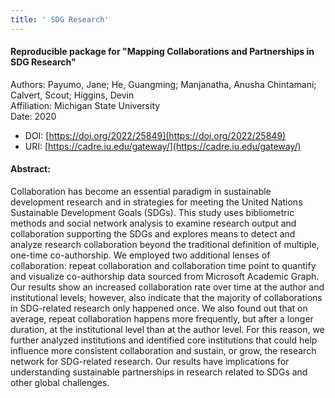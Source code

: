 ```yaml
---
title: ' SDG Research'
---
```


#### Reproducible package for "Mapping Collaborations and Partnerships in SDG Research"
Authors: Payumo, Jane; He, Guangming; Manjanatha, Anusha Chintamani; Calvert, Scout; Higgins, Devin  
Affiliation: Michigan State University  
Date: 2020

* DOI:  [https://doi.org/2022/25849](https://doi.org/2022/25849)
* URI:  [https://cadre.iu.edu/gateway/](https://cadre.iu.edu/gateway/)

#### Abstract:
Collaboration has become an essential paradigm in sustainable development research and in strategies for meeting the United Nations Sustainable Development Goals (SDGs). This study uses bibliometric methods and social network analysis to examine research output and collaboration supporting the SDGs and explores means to detect and analyze research collaboration beyond the traditional definition of multiple, one-time co-authorship. We employed two additional lenses of collaboration: repeat collaboration and collaboration time point to quantify and visualize co-authorship data sourced from Microsoft Academic Graph. Our results show an increased collaboration rate over time at the author and institutional levels; however, also indicate that the majority of collaborations in SDG-related research only happened once. We also found out that on average, repeat collaboration happens more frequently, but after a longer duration, at the institutional level than at the author level. For this reason, we further analyzed institutions and identified core institutions that could help influence more consistent collaboration and sustain, or grow, the research network for SDG-related research. Our results have implications for understanding sustainable partnerships in research related to SDGs and other global challenges.